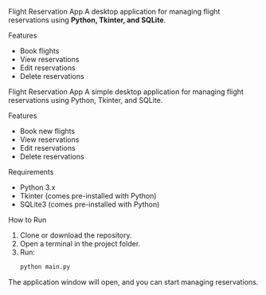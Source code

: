 Flight Reservation App
A desktop application for managing flight reservations using **Python, Tkinter, and SQLite**.

Features
- Book flights
- View reservations
- Edit reservations
- Delete reservations

Flight Reservation App
A simple desktop application for managing flight reservations using Python, Tkinter, and SQLite.

Features
- Book new flights
- View reservations
- Edit reservations
- Delete reservations

Requirements
- Python 3.x
- Tkinter (comes pre-installed with Python)
- SQLite3 (comes pre-installed with Python)

How to Run
1. Clone or download the repository.
2. Open a terminal in the project folder.
3. Run:
    ```bash
   python main.py

The application window will open, and you can start managing reservations.
